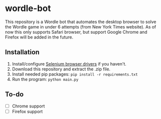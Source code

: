 # wordle-bot
This repository is a Wordle bot that automates the desktop browser to solve the Wordle game in under 6 attempts (from New York Times website). 
As of now this only supports Safari browser, but support  Google Chrome and Firefox will be added in the future.

## Installation
1. Install/configure [Selenium browser drivers](https://www.selenium.dev/documentation/webdriver/getting_started/install_drivers/) if you haven't.
2. Download this repository and extract the .zip file.
3. Install needed pip packages: `pip install -r requirements.txt`
4. Run the program: `python main.py`

## To-do
- [ ] Chrome support
- [ ] Firefox support